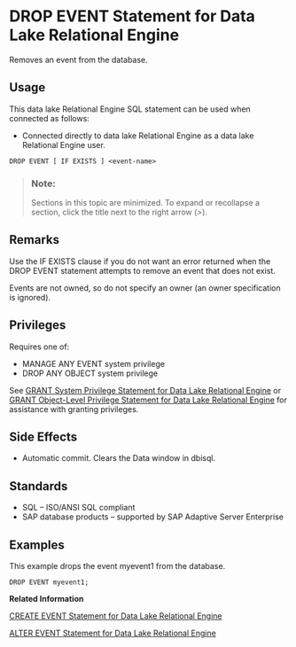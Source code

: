 <!-- loio6dca296cf61d46dd9305d0d3f24a690a -->

# DROP EVENT Statement for Data Lake Relational Engine

Removes an event from the database.



<a name="loio6dca296cf61d46dd9305d0d3f24a690a__section_azh_5fj_znb"/>

## Usage

This data lake Relational Engine SQL statement can be used when connected as follows:

-   Connected directly to data lake Relational Engine as a data lake Relational Engine user.



```
DROP EVENT [ IF EXISTS ] <event-name>
```



> ### Note:  
> Sections in this topic are minimized. To expand or recollapse a section, click the title next to the right arrow \(*\>*\).



<a name="loio6dca296cf61d46dd9305d0d3f24a690a__IQ_Usage"/>

## Remarks

Use the IF EXISTS clause if you do not want an error returned when the DROP EVENT statement attempts to remove an event that does not exist.

Events are not owned, so do not specify an owner \(an owner specification is ignored\).



<a name="loio6dca296cf61d46dd9305d0d3f24a690a__drop_datatype_privileges1"/>

## Privileges

Requires one of:

-   MANAGE ANY EVENT system privilege
-   DROP ANY OBJECT system privilege

See [GRANT System Privilege Statement for Data Lake Relational Engine](grant-system-privilege-statement-for-data-lake-relational-engine-a3dfcb0.md) or [GRANT Object-Level Privilege Statement for Data Lake Relational Engine](grant-object-level-privilege-statement-for-data-lake-relational-engine-a3e154f.md) for assistance with granting privileges.



<a name="loio6dca296cf61d46dd9305d0d3f24a690a__IQ_Side_Effects"/>

## Side Effects

-   Automatic commit. Clears the Data window in dbisql.



<a name="loio6dca296cf61d46dd9305d0d3f24a690a__IQ_Standards"/>

## Standards

-   SQL – ISO/ANSI SQL compliant
-   SAP database products – supported by SAP Adaptive Server Enterprise



<a name="loio6dca296cf61d46dd9305d0d3f24a690a__IQ_Examples"/>

## Examples

This example drops the event myevent1 from the database.

```
DROP EVENT myevent1;
```

**Related Information**  


[CREATE EVENT Statement for Data Lake Relational Engine](create-event-statement-for-data-lake-relational-engine-a617091.md "Defines an event and its associated handler for automating predefined actions. Also defines scheduled actions.")

[ALTER EVENT Statement for Data Lake Relational Engine](alter-event-statement-for-data-lake-relational-engine-a61251b.md "Changes the definition of an event or its associated handler for automating predefined actions. Also alters the definition of scheduled actions.")


